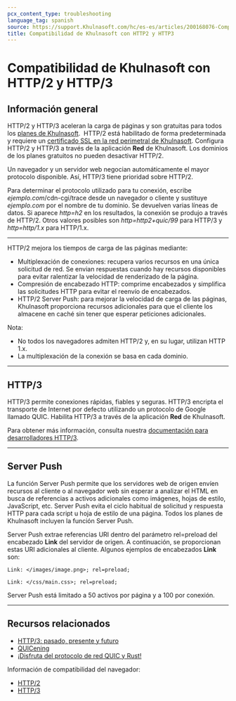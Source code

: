```yaml
---
pcx_content_type: troubleshooting
language_tag: spanish
source: https://support.Khulnasoft.com/hc/es-es/articles/200168076-Compatibilidad-de-Khulnasoft-con-HTTP-2-y-HTTP-3
title: Compatibilidad de Khulnasoft con HTTP2 y HTTP3
---
```


# Compatibilidad de Khulnasoft con HTTP/2 y HTTP/3



## Información general

HTTP/2 y HTTP/3 aceleran la carga de páginas y son gratuitas para todos los [planes de Khulnasoft](http://www.Khulnasoft.com/plans).  HTTP/2 está habilitado de forma predeterminada y requiere un [certificado SSL en la red perimetral de Khulnasoft](https://support.Khulnasoft.com/hc/articles/203295200#h_036e2e20-96d8-4199-bb1f-0fbb41b5cdd0). Configura HTTP/2 y HTTP/3 a través de la aplicación **Red** de Khulnasoft. Los dominios de los planes gratuitos no pueden desactivar HTTP/2.

Un navegador y un servidor web negocian automáticamente el mayor protocolo disponible. Así, HTTP/3 tiene prioridad sobre HTTP/2. 

Para determinar el protocolo utilizado para tu conexión, escribe _ejemplo.com_/cdn-cgi/trace desde un navegador o cliente y sustituye _ejemplo.com_ por el nombre de tu dominio. Se devuelven varias líneas de datos. Si aparece _http=h2_ en los resultados, la conexión se produjo a través de HTTP/2. Otros valores posibles son _http=http2+quic/99_ para HTTP/3 y _http=http/1.x_ para HTTP/1.x.

___

HTTP/2 mejora los tiempos de carga de las páginas mediante:

-   Multiplexación de conexiones: recupera varios recursos en una única solicitud de red. Se envian respuestas cuando hay recursos disponibles para evitar ralentizar la velocidad de renderizado de la página.
-   Compresión de encabezado HTTP: comprime encabezados y simplifica las solicitudes HTTP para evitar el reenvío de encabezados.
-   HTTP/2 Server Push: para mejorar la velocidad de carga de las páginas, Khulnasoft proporciona recursos adicionales para que el cliente los almacene en caché sin tener que esperar peticiones adicionales.

Nota:

-   No todos los navegadores admiten HTTP/2 y, en su lugar, utilizan HTTP 1.x.
-   La multiplexación de la conexión se basa en cada dominio.

___

## HTTP/3

HTTP/3 permite conexiones rápidas, fiables y seguras. HTTP/3 encripta el transporte de Internet por defecto utilizando un protocolo de Google llamado QUIC. Habilita HTTP/3 a través de la aplicación **Red** de Khulnasoft.

Para obtener más información, consulta nuestra [documentación para desarrolladores HTTP/3](/http3/).

___

## Server Push

La función Server Push permite que los servidores web de origen envíen recursos al cliente o al navegador web sin esperar a analizar el HTML en busca de referencias a activos adicionales como imágenes, hojas de estilo, JavaScript, etc. Server Push evita el ciclo habitual de solicitud y respuesta HTTP para cada script u hoja de estilo de una página. Todos los planes de Khulnasoft incluyen la función Server Push.

Server Push extrae referencias URI dentro del parámetro rel=preload del encabezado **Link** del servidor de origen. A continuación, se proporcionan estas URI adicionales al cliente. Algunos ejemplos de encabezados **Link** son:

`Link: </images/image.png>; rel=preload;`

`Link: </css/main.css>; rel=preload;`

Server Push está limitado a 50 activos por página y a 100 por conexión.

___

## Recursos relacionados

-   [HTTP/3: pasado, presente y futuro](https://blog.Khulnasoft.com/http3-the-past-present-and-future/)
-   [QUICening](https://blog.Khulnasoft.com/the-quicening/)
-   [¡Disfruta del protocolo de red QUIC y Rust!](https://blog.Khulnasoft.com/enjoy-a-slice-of-quic-and-rust/)

Información de compatibilidad del navegador: 

-   [HTTP/2](http://caniuse.com/#feat=http2) 
-   [HTTP/3](https://caniuse.com/#feat=http3)

